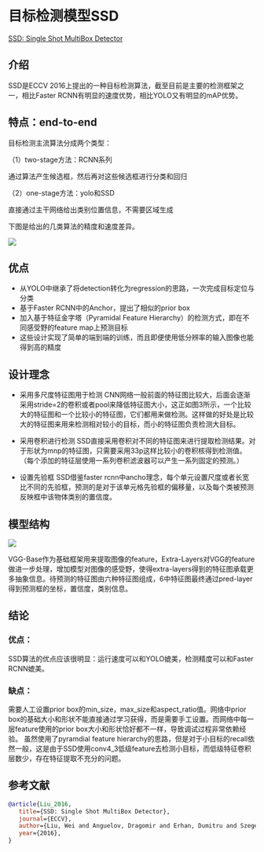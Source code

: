 # 目标检测模型SSD

[SSD: Single Shot MultiBox Detector](https://arxiv.org/pdf/1512.02325.pdf)

## 介绍

SSD是ECCV 2016上提出的一种目标检测算法，截至目前是主要的检测框架之一，相比Faster RCNN有明显的速度优势，相比YOLO又有明显的mAP优势。

## 特点：end-to-end

目标检测主流算法分成两个类型：

（1）two-stage方法：RCNN系列

通过算法产生候选框，然后再对这些候选框进行分类和回归

（2）one-stage方法：yolo和SSD

直接通过主干网络给出类别位置信息，不需要区域生成

下图是给出的几类算法的精度和速度差异。

![](../../images/dl_library/ssd0.png)

## 优点

- 从YOLO中继承了将detection转化为regression的思路，一次完成目标定位与分类
- 基于Faster RCNN中的Anchor，提出了相似的prior box
- 加入基于特征金字塔（Pyramidal Feature Hierarchy）的检测方式，即在不同感受野的feature map上预测目标
- 这些设计实现了简单的端到端的训练，而且即便使用低分辨率的输入图像也能得到高的精度

## 设计理念

- 采用多尺度特征图用于检测
CNN网络一般前面的特征图比较大，后面会逐渐采用stride=2的卷积或者pool来降低特征图大小，这正如图3所示，一个比较大的特征图和一个比较小的特征图，它们都用来做检测。这样做的好处是比较大的特征图来用来检测相对较小的目标，而小的特征图负责检测大目标。

- 采用卷积进行检测
SSD直接采用卷积对不同的特征图来进行提取检测结果。对于形状为mnp的特征图，只需要采用33p这样比较小的卷积核得到检测值。
（每个添加的特征层使用一系列卷积滤波器可以产生一系列固定的预测。）

- 设置先验框
SSD借鉴faster rcnn中ancho理念，每个单元设置尺度或者长宽比不同的先验框，预测的是对于该单元格先验框的偏移量，以及每个类被预测反映框中该物体类别的置信度。

## 模型结构

![](../../images/dl_library/ssd1.png)

VGG-Base作为基础框架用来提取图像的feature，Extra-Layers对VGG的feature做进一步处理，增加模型对图像的感受野，使得extra-layers得到的特征图承载更多抽象信息。待预测的特征图由六种特征图组成，6中特征图最终通过pred-layer得到预测框的坐标，置信度，类别信息。

## 结论

### 优点：

SSD算法的优点应该很明显：运行速度可以和YOLO媲美，检测精度可以和Faster RCNN媲美。

### 缺点：

需要人工设置prior box的min_size，max_size和aspect_ratio值。网络中prior box的基础大小和形状不能直接通过学习获得，而是需要手工设置。而网络中每一层feature使用的prior box大小和形状恰好都不一样，导致调试过程非常依赖经验。
虽然使用了pyramdial feature hierarchy的思路，但是对于小目标的recall依然一般，这是由于SSD使用conv4_3低级feature去检测小目标，而低级特征卷积层数少，存在特征提取不充分的问题。

## 参考文献

```bibtex
@article{Liu_2016,
   title={SSD: Single Shot MultiBox Detector},
   journal={ECCV},
   author={Liu, Wei and Anguelov, Dragomir and Erhan, Dumitru and Szegedy, Christian and Reed, Scott and Fu, Cheng-Yang and Berg, Alexander C.},
   year={2016},
}
```